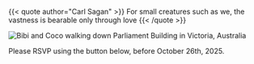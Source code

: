 ---
---
{{< quote author="Carl Sagan" >}}
For small creatures such as we, the vastness is bearable only through love
{{< /quote >}}

![Bibi and Coco walking down Parliament Building in Victoria, Australia](/images/BibiCoco239_web.webp)

Please RSVP using the button below, before October 26th, 2025.

[//]: # (TODO: put RSVP link/button)